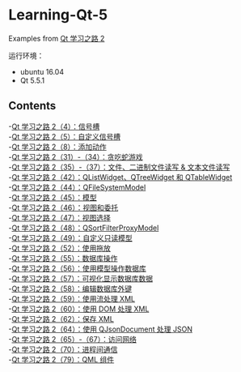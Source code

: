 # Learning-Qt-5
Examples from [Qt 学习之路 2](https://www.devbean.net/category/qt-study-road-2/)

运行环境：
* ubuntu 16.04
* Qt 5.5.1

## Contents
-[Qt 学习之路 2（4）：信号槽](Connect)  
-[Qt 学习之路 2（5）：自定义信号槽](News)  
-[Qt 学习之路 2（8）：添加动作](Action)  
-[Qt 学习之路 2（31）-（34）：贪吃蛇游戏](Snake)  
-[Qt 学习之路 2（35）-（37）：文件、二进制文件读写 & 文本文件读写](File)  
-[Qt 学习之路 2（42）：QListWidget、QTreeWidget 和 QTableWidget](ModelView)  
-[Qt 学习之路 2（44）：QFileSystemModel](FileSystemM)  
-[Qt 学习之路 2（45）：模型](FileM)  
-[Qt 学习之路 2（46）：视图和委托](StringListM)  
-[Qt 学习之路 2（47）：视图选择](ItemSelectionM)  
-[Qt 学习之路 2（48）：QSortFilterProxyModel](SortFilter)  
-[Qt 学习之路 2（49）：自定义只读模型](CurrencyM)  
-[Qt 学习之路 2（52）：使用拖放](DnD)  
-[Qt 学习之路 2（55）：数据库操作](SqlQuery)  
-[Qt 学习之路 2（56）：使用模型操作数据库](SqlTableM)  
-[Qt 学习之路 2（57）：可视化显示数据库数据](SqlModelView)  
-[Qt 学习之路 2（58）：编辑数据库外键](SqlRelationalMV)  
-[Qt 学习之路 2（59）：使用流处理 XML](XmlRead)  
-[Qt 学习之路 2（60）：使用 DOM 处理 XML](XmlDom)  
-[Qt 学习之路 2（62）：保存 XML](XmlWrite)  
-[Qt 学习之路 2（64）：使用 QJsonDocument 处理 JSON](JsonRead)  
-[Qt 学习之路 2（65）-（67）：访问网络](Network)  
-[Qt 学习之路 2（70）：进程间通信](ShareMemory)  
-[Qt 学习之路 2（79）：QML 组件](QQButton)
